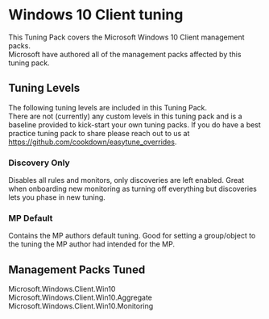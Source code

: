 # Windows 10 Client tuning

This Tuning Pack covers the Microsoft Windows 10 Client management packs.  
Microsoft have authored all of the management packs affected by this tuning pack.

## Tuning Levels

The following tuning levels are included in this Tuning Pack.  
There are not (currently) any custom levels in this tuning pack and is a baseline provided to kick-start your own tuning packs. If you do have a best practice tuning pack to share please reach out to us at <https://github.com/cookdown/easytune_overrides>.  

### Discovery Only

Disables all rules and monitors, only discoveries are left enabled. Great when onboarding new monitoring as turning off everything but discoveries lets you phase in new tuning.  

### MP Default

Contains the MP authors default tuning. Good for setting a group/object to the tuning the MP author had intended for the MP.

## Management Packs Tuned

Microsoft.Windows.Client.Win10  
Microsoft.Windows.Client.Win10.Aggregate  
Microsoft.Windows.Client.Win10.Monitoring  
